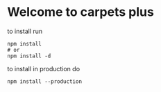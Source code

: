 # Welcome to carpets plus

to install run

    npm install
    # or
    npm install -d
    
to install in production do

    npm install --production